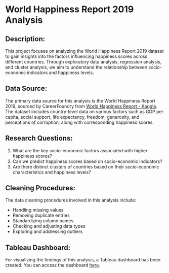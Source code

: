 # World Happiness Report 2019 Analysis

## Description:
This project focuses on analyzing the World Happiness Report 2019 dataset to gain insights into the factors influencing happiness scores across different countries. Through exploratory data analysis, regression analysis, and cluster analysis, we aim to understand the relationship between socio-economic indicators and happiness levels.

## Data Source:
The primary data source for this analysis is the World Happiness Report 2019, sourced by CareerFoundry from [World Happiness Report - Kaggle](https://www.kaggle.com/unsdsn/world-happiness). The dataset includes country-level data on various factors such as GDP per capita, social support, life expectancy, freedom, generosity, and perceptions of corruption, along with corresponding happiness scores.

## Research Questions:
1. What are the key socio-economic factors associated with higher happiness scores?
2. Can we predict happiness scores based on socio-economic indicators?
3. Are there distinct clusters of countries based on their socio-economic characteristics and happiness levels?

## Cleaning Procedures:
The data cleaning procedures involved in this analysis include:
- Handling missing values
- Removing duplicate entries
- Standardizing column names
- Checking and adjusting data types
- Exploring and addressing outliers

## Tableau Dashboard:
For visualizing the findings of this analysis, a Tableau dashboard has been created. You can access the dashboard [here](https://public.tableau.com/views/WHR19/StoryWHR19?:language=en-GB&publish=yes&:sid=&:display_count=n&:origin=viz_share_link).
